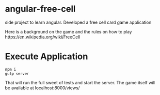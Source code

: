 # angular-free-cell
side project to learn angular. Developed a free cell card game application

Here is a background on the game and the rules on how to play
https://en.wikipedia.org/wiki/FreeCell

# Execute Application
```
npm i
gulp server
```
That will run the full sweet of tests and start the server. The game itself will be available at localhost:8000/views/

